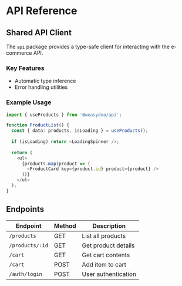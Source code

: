 # API Reference

## Shared API Client
The `api` package provides a type-safe client for interacting with the e-commerce API.

### Key Features
- Automatic type inference
- Error handling utilities

### Example Usage
```typescript
import { useProducts } from '@weasydoo/api';

function ProductList() {
  const { data: products, isLoading } = useProducts();
  
  if (isLoading) return <LoadingSpinner />;
  
  return (
    <ul>
      {products.map(product => (
        <ProductCard key={product.id} product={product} />
      ))}
    </ul>
  );
}
```

## Endpoints
| Endpoint       | Method | Description          |
|----------------|--------|----------------------|
| `/products`    | GET    | List all products    |
| `/products/:id`| GET    | Get product details  |
| `/cart`        | GET    | Get cart contents    |
| `/cart`        | POST   | Add item to cart     |
| `/auth/login`  | POST   | User authentication  |